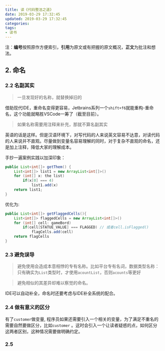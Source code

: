 ```yaml
---
title: 读《代码整洁之道》
date: 2019-03-29 17:32:45
updated: 2019-03-29 17:32:45
categories:
tags:
- 读书
---
```


注：**编号**按照原作方便索引，**引用**为原文或有把握的原文概况，**正文**为批注和想法。

## 2. 命名

### 2.2 名副其实

> 一旦发现好的名称，就替换掉旧的

借助现代IDE，重命名变得更容易，Jetbrains系列一个`shift+f6`就能重构-重命名，这个功能就略胜VSCode一筹了（截至目前）。

> 如果名称需要用注释来补充，那就不算名副其实

英语的话是这样。但是汉语环境下，对写代码的人来说英文容易不达意，对读代码的人来说并不直观。尽量做到变量名容易理解的同时，对于复杂不直观的命名，还是加上注释，降低大家的理解成本。

手抄一遍案例实践以加深印象：

``` java
public List<int[]> getThem() {
	List<int[]> list1 = new ArrayList<int[]>()
	for (int[] x: the list)
		if(x[0] === 4)
			list1.add(x)
	return list1;
}
```

优化为:

```java
public List<int[]> getFlaggedCells(){
	List<int[]> flaggedCells = new ArrayList<int[]>()
	for (int[] cell: gameBord)
		if(cell[STATUE_VALUE] === FLAGGED) // 或者cell.isFlagged()
			flagCells.add(cell)
	return flagCells
}
```

### 2.3 避免误导

> 避免使用会造成本意相悖的专有名称。比如平台专有名词，数据类型名称：只有确实为`List`类型时，才使用`acountList`，否则`acounts`等更好


> 避免相似的其差异却难以察觉的命名。

IDE可以自动补全，命名时还要考虑与IDE补全系统的配合。

### 2.4 做有意义的区分

有了`customer`做变量, 程序员如果还需要引入一个相关的变量，为了满足不重名的需要自然要做区分，比如`customer` 。这时会引入一个让读者疑惑的点，如何区分这两者区别，这种情况需要做明确约定。

### 2.5